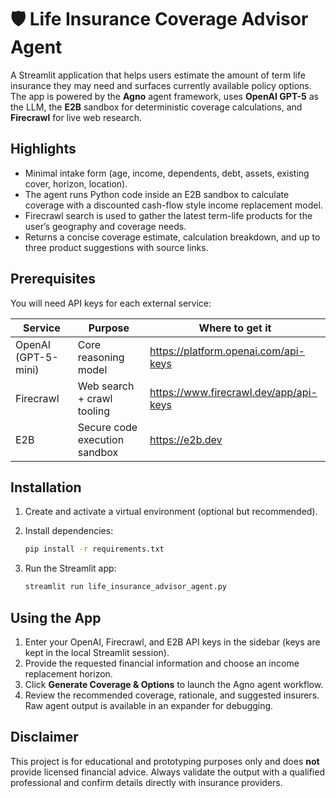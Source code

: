 # 🛡️ Life Insurance Coverage Advisor Agent

A Streamlit application that helps users estimate the amount of term life insurance they may need and surfaces currently available policy options. The app is powered by the **Agno** agent framework, uses **OpenAI GPT-5** as the LLM, the **E2B** sandbox for deterministic coverage calculations, and **Firecrawl** for live web research.

## Highlights
- Minimal intake form (age, income, dependents, debt, assets, existing cover, horizon, location).
- The agent runs Python code inside an E2B sandbox to calculate coverage with a discounted cash-flow style income replacement model.
- Firecrawl search is used to gather the latest term-life products for the user’s geography and coverage needs.
- Returns a concise coverage estimate, calculation breakdown, and up to three product suggestions with source links.

## Prerequisites
You will need API keys for each external service:

| Service | Purpose | Where to get it |
| --- | --- | --- |
| OpenAI (GPT-5-mini) | Core reasoning model | https://platform.openai.com/api-keys |
| Firecrawl | Web search + crawl tooling | https://www.firecrawl.dev/app/api-keys |
| E2B | Secure code execution sandbox | https://e2b.dev |

## Installation
1. Create and activate a virtual environment (optional but recommended).

2. Install dependencies:
   ```bash
   pip install -r requirements.txt
   ```
3. Run the Streamlit app:
   ```bash
   streamlit run life_insurance_advisor_agent.py
   ```

## Using the App
1. Enter your OpenAI, Firecrawl, and E2B API keys in the sidebar (keys are kept in the local Streamlit session).
2. Provide the requested financial information and choose an income replacement horizon.
3. Click **Generate Coverage & Options** to launch the Agno agent workflow.
4. Review the recommended coverage, rationale, and suggested insurers. Raw agent output is available in an expander for debugging.

## Disclaimer
This project is for educational and prototyping purposes only and does **not** provide licensed financial advice. Always validate the output with a qualified professional and confirm details directly with insurance providers.
